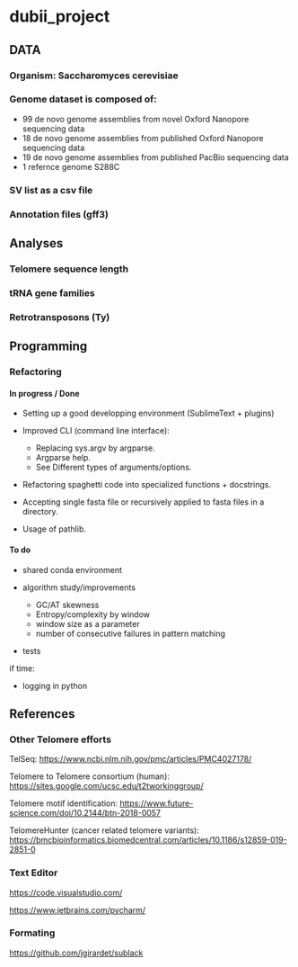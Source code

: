 # dubii_project

## DATA
### Organism: Saccharomyces cerevisiae
### Genome dataset is composed of:
  - 99 de novo genome assemblies from novel Oxford Nanopore sequencing data
  - 18 de novo genome assemblies from published Oxford Nanopore sequencing data
  - 19 de novo genome assemblies from published PacBio sequencing data
  - 1 refernce genome S288C
### SV list as a csv file
### Annotation files (gff3)

## Analyses
### Telomere sequence length
### tRNA gene families
### Retrotransposons (Ty)

## Programming

### Refactoring

#### In progress / Done

- Setting up a good developping environment (SublimeText + plugins)

- Improved CLI (command line interface):
  - Replacing sys.argv by argparse.
  - Argparse help.
  - See Different types of arguments/options.
  
- Refactoring spaghetti code into specialized functions + docstrings.

- Accepting single fasta file or recursively applied to fasta files in a
  directory.
  
- Usage of pathlib.

#### To do

- shared conda environment 

- algorithm study/improvements
  - GC/AT skewness
  - Entropy/complexity by window
  - window size as a parameter
  - number of consecutive failures in pattern matching

- tests

if time:
- logging in python

## References

### Other Telomere efforts

TelSeq: https://www.ncbi.nlm.nih.gov/pmc/articles/PMC4027178/

Telomere to Telomere consortium (human): https://sites.google.com/ucsc.edu/t2tworkinggroup/

Telomere motif identification: https://www.future-science.com/doi/10.2144/btn-2018-0057

TelomereHunter (cancer related telomere variants): https://bmcbioinformatics.biomedcentral.com/articles/10.1186/s12859-019-2851-0

### Text Editor

https://code.visualstudio.com/

https://www.jetbrains.com/pycharm/

### Formating

https://github.com/jgirardet/sublack

